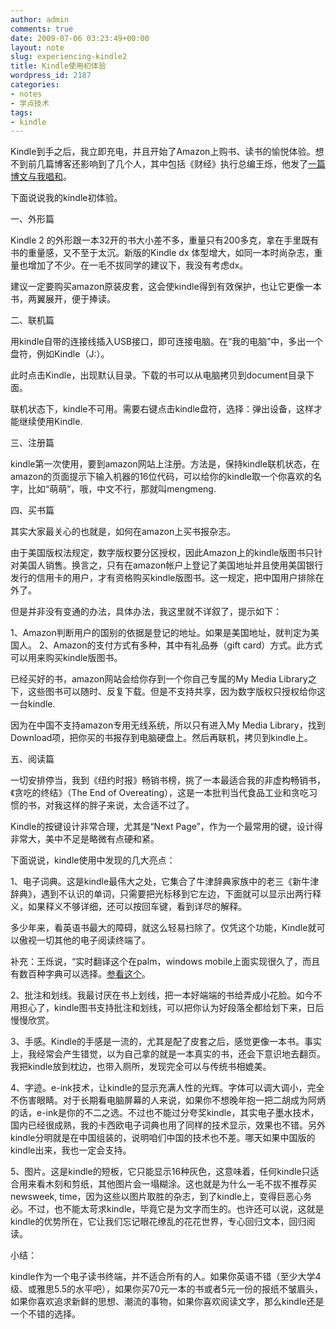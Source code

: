 ```yaml
---
author: admin
comments: true
date: 2009-07-06 03:23:49+00:00
layout: note
slug: experiencing-kindle2
title: Kindle使用初体验
wordpress_id: 2187
categories:
- notes
- 学点技术
tags:
- kindle
---
```


Kindle到手之后，我立即充电，并且开始了Amazon上购书、读书的愉悦体验。想不到前几篇博客还影响到了几个人，其中包括《财经》执行总编王烁，他发了[一篇博文与我唱和](http://blog.caijing.com.cn/expert_article-65-1436.shtml)。

下面说说我的kindle初体验。

一、外形篇

Kindle 2 的外形跟一本32开的书大小差不多，重量只有200多克，拿在手里既有书的重量感，又不至于太沉。新版的Kindle dx 体型增大，如同一本时尚杂志，重量也增加了不少。在一毛不拔同学的建议下，我没有考虑dx。

建议一定要购买amazon原装皮套，这会使kindle得到有效保护，也让它更像一本书，两翼展开，便于捧读。

二、联机篇

用kindle自带的连接线插入USB接口，即可连接电脑。在“我的电脑”中，多出一个盘符，例如Kindle（J:）。

此时点击Kindle，出现默认目录。下载的书可以从电脑拷贝到document目录下面。

联机状态下，kindle不可用。需要右键点击kindle盘符，选择：弹出设备，这样才能继续使用Kindle.

三、注册篇

kindle第一次使用，要到amazon网站上注册。方法是，保持kindle联机状态，在amazon的页面提示下输入机器的16位代码，可以给你的kindle取一个你喜欢的名字，比如“萌萌”，哦，中文不行，那就叫mengmeng.

四、买书篇

其实大家最关心的也就是，如何在amazon上买书报杂志。

由于美国版权法规定，数字版权要分区授权，因此Amazon上的kindle版图书只针对美国人销售。换言之，只有在amazon帐户上登记了美国地址并且使用美国银行发行的信用卡的用户，才有资格购买kindle版图书。这一规定，把中国用户排除在外了。

但是并非没有变通的办法，具体办法，我这里就不详叙了，提示如下：

1、Amazon判断用户的国别的依据是登记的地址。如果是美国地址，就判定为美国人。
2、Amazon的支付方式有多种，其中有礼品券（gift card）方式。此方式可以用来购买kindle版图书。

已经买好的书，amazon网站会给你存到一个你自己专属的My Media Library之下，这些图书可以随时、反复下载。但是不支持共享，因为数字版权只授权给你这一台kindle.

因为在中国不支持amazon专用无线系统，所以只有进入My Media Library，找到Download项，把你买的书报存到电脑硬盘上。然后再联机，拷贝到kindle上。

五、阅读篇

一切安排停当，我到《纽约时报》畅销书榜，挑了一本最适合我的非虚构畅销书，《贪吃的终结》（The End of Overeating），这是一本批判当代食品工业和贪吃习惯的书，对我这样的胖子来说，太合适不过了。

Kindle的按键设计非常合理，尤其是“Next Page”，作为一个最常用的键，设计得非常大，美中不足是略微有点硬和紧。

下面说说，kindle使用中发现的几大亮点：

1、电子词典。这是kindle最伟大之处，它集合了牛津辞典家族中的老三《新牛津辞典》，遇到不认识的单词，只需要把光标移到它左边，下面就可以显示出两行释义，如果释义不够详细，还可以按回车键，看到详尽的解释。

多少年来，看英语书最大的障碍，就这么轻易扫除了。仅凭这个功能，Kindle就可以傲视一切其他的电子阅读终端了。

补充：王烁说，“实时翻译这个在palm，windows mobile上面实现很久了，而且有数百种字典可以选择。[参看这个](http://blog.caijing.com.cn/expert_article-65-627.shtml)。

2、批注和划线。我最讨厌在书上划线，把一本好端端的书给弄成小花脸。如今不用担心了，kindle图书支持批注和划线，可以把你认为好段落全都给划下来，日后慢慢欣赏。

3、手感。Kindle的手感是一流的，尤其是配了皮套之后，感觉更像一本书。事实上，我经常会产生错觉，以为自己拿的就是一本真实的书，还会下意识地去翻页。我把kindle放到枕边，也带入厕所，发现完全可以与传统书相媲美。

4、字迹。e-ink技术，让kindle的显示充满人性的光辉。字体可以调大调小，完全不伤害眼睛。对于长期看电脑屏幕的人来说，如果你不想晚年抱一把二胡成为阿炳的话，e-ink是你的不二之选。不过也不能过分夸奖kindle，其实电子墨水技术，国内已经很成熟，我的卡西欧电子词典也用了同样的技术显示，效果也不错。另外kindle分明就是在中国组装的，说明咱们中国的技术也不差。哪天如果中国版的kindle出来，我也一定会支持。

5、图片。这是kindle的短板，它只能显示16种灰色，这意味着，任何kindle只适合用来看木刻和剪纸，其他图片会一塌糊涂。这也就是为什么一毛不拔不推荐买newsweek, time，因为这些以图片取胜的杂志，到了kindle上，变得巨恶心务必。不过，也不能太苛求kindle，毕竟它是为文字而生的。也许还可以说，这就是kindle的优势所在，它让我们忘记眼花缭乱的花花世界，专心回归文本，回归阅读。

小结：

kindle作为一个电子读书终端，并不适合所有的人。如果你英语不错（至少大学4级、或雅思5.5的水平吧），如果你买70元一本的书或者5元一份的报纸不皱眉头，如果你喜欢追求新鲜的思想、潮流的事物，如果你喜欢阅读文字，那么kindle还是一个不错的选择。

